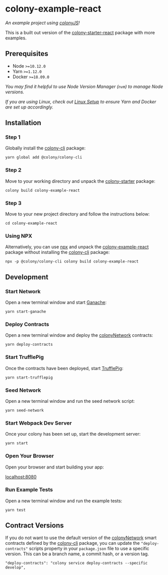 # colony-example-react

_An example project using [colonyJS](https://github.com/JoinColony/colonyJS)!_

This is a built out version of the [colony-starter-react](/starters-colony-starter-react) package with more examples.

## Prerequisites

- Node `>=10.12.0`
- Yarn `>=1.12.0`
- Docker `>=18.09.0`

_You may find it helpful to use Node Version Manager (`nvm`) to manage Node versions._

_If you are using Linux, check out [Linux Setup](/.github/LINUX_SETUP.md) to ensure Yarn and Docker are set up accordingly._

## Installation

### Step 1

Globally install the [colony-cli](/packages/colony-cli) package:

```
yarn global add @colony/colony-cli
```

### Step 2

Move to your working directory and unpack the [colony-starter](/packages/colony-starter) package:

```
colony build colony-example-react
```

### Step 3

Move to your new project directory and follow the instructions below:

```
cd colony-example-react
```

### Using NPX

Alternatively, you can use [npx](https://www.npmjs.com/package/npx) and unpack the [colony-example-react](/packages/colony-example-react) package without installing the [colony-cli](/packages/colony-cli) package:

```
npx -p @colony/colony-cli colony build colony-example-react
```

## Development

### Start Network

Open a new terminal window and start [Ganache](https://github.com/trufflesuite/ganache-cli):

```
yarn start-ganache
```

### Deploy Contracts

Open a new terminal window and deploy the [colonyNetwork](https://github.com/JoinColony/colonyNetwork) contracts:

```
yarn deploy-contracts
```

### Start TrufflePig

Once the contracts have been deployed, start [TrufflePig](https://github.com/JoinColony/trufflepig):

```
yarn start-trufflepig
```

### Seed Network

Open a new terminal window and run the seed network script:

```
yarn seed-network
```

### Start Webpack Dev Server

Once your colony has been set up, start the development server:

```
yarn start
```

### Open Your Browser

Open your browser and start building your app:

[localhost:8080](http://localhost:8080)

### Run Example Tests

Open a new terminal window and run the example tests:

```
yarn test
```

## Contract Versions

If you do not want to use the default version of the [colonyNetwork](https://github.com/JoinColony/colonyNetwork) smart contracts defined by the [colony-cli](/packages/colony-cli) package, you can update the `"deploy-contracts"` scripts property in your `package.json` file to use a specific version. This can be a branch name, a commit hash, or a version tag.

```
"deploy-contracts": "colony service deploy-contracts --specific develop",
```
